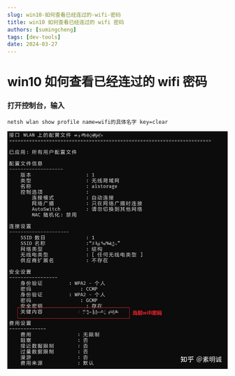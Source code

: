 ```yaml
---
slug: win10-如何查看已经连过的-wifi-密码
title: win10 如何查看已经连过的 wifi 密码
authors: [sumingcheng]
tags: [dev-tools]
date: 2024-03-27
---
```


# win10 如何查看已经连过的 wifi 密码

### 打开控制台，输入

```
netsh wlan show profile name=wifi的具体名字 key=clear
```

![985794caec7109b7d93d5b5f2a35cb96](../image/985794caec7109b7d93d5b5f2a35cb96.jpg)
